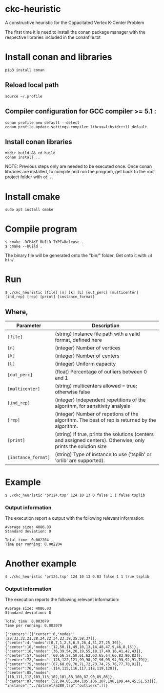 # ckc-heuristic
A constructive heuristic for the Capacitated Vertex K-Center Problem

The first time it is need to install the conan package manager with the respective libraries included in the conanfile.txt

# Install conan and libraries

```
pip3 install conan
```

## Reload local path
```
source ~/.profile
```

## Compiler configuration for GCC compiler >= 5.1 :
```
conan profile new default --detect
conan profile update settings.compiler.libcxx=libstdc++11 default
```

## Install conan libraries
```
mkdir build && cd build
conan install ..
```

NOTE: Previous steps only are needed to be executed once. Once conan libraries are installed, to compile and run the program, get back to the root project folder with ```cd ..```

# Install cmake
```
sudo apt install cmake
```

# Compile program

```
$ cmake -DCMAKE_BUILD_TYPE=Release .
$ cmake --build .
```
The binary file will be generated onto the "bin/" folder. Get onto it with ```cd bin/```

# Run

```
$ ./ckc_heuristic [file] [n] [k] [L] [out_perc] [multicenter] [ind_rep] [rep] [print] [instance_format]
```

## Where,

|  Parameter |                                          Description                                          |
|----------|---------------------------------------------------------------------------------------------|
| `[file]` | (string) Instance file path with a valid format, defined here                                    |
| `[n]`    | (integer) Number of vertices  |
| `[k]`    | (integer) Number of centers   |
| `[L]`    | (integer) Uniform capacity    |
| `[out_perc]` | (float) Percentage of outliers between 0 and 1  |
| `[multicenter]` | (string) multicenters allowed = true; otherwise false  |
| `[ind_rep]`    | (integer) Independent repetitions of the algorithm, for sensitivity analysis |
| `[rep]`    | (integer) Number of repetions of the algorithm. The best of rep is returned by the algorithm. |
| `[print]`    | (string) If true, prints the solutions (centers and assigned centers). Otherwise, only prints the solution size |
| `[instance_format]`    | (string) Type of instance to use ('tsplib' or 'orlib' are supported). |

# Example
```
$ ./ckc_heuristic 'pr124.tsp' 124 10 13 0 false 1 1 false tsplib
```

### Output information
The execution report a output with the following relevant information:

```
Average size: 4086.03
Standard deviation: 0

Total time: 0.002204
Time per running: 0.002204
```
# Another example

```
$ ./ckc_heuristic 'pr124.tsp' 124 10 13 0.03 false 1 1 true tsplib
```

### Output information
The execution reports the following relevant information:

```
Average size: 4086.03
Standard deviation: 0

Total time: 0.003079
Time per running: 0.003079

{"centers":[{"center":0,"nodes":[29,33,32,21,28,24,22,34,23,38,35,58,37]},
{"center":4,"nodes":[0,7,1,2,3,6,5,26,4,31,27,25,30]},
{"center":10,"nodes":[12,50,11,49,10,13,14,48,47,9,46,8,15]},
{"center":18,"nodes":[36,39,54,20,19,55,18,17,40,16,41,42,43]},
{"center":57,"nodes":[60,56,57,59,61,62,63,65,64,66,82,80,83]},
{"center":72,"nodes":[123,122,121,99,98,97,96,95,94,93,92,91,79]},
{"center":75,"nodes":[67,68,69,70,71,72,73,74,75,76,77,78,81]},
{"center":76,"nodes":[114,115,116,117,118,119,120]},
{"center":85,"nodes":[110,111,112,103,113,102,101,88,100,87,90,89,86]},
{"center":87,"nodes":[52,84,85,104,105,106,107,108,109,44,45,51,53]}],
"instance":"../dataset/a280.tsp","outliers":[]}
 ```
  

